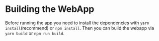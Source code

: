 # Building the WebApp
Before running the app you need to install the dependencies with `yarn install`(recommend) or `npm install`.
Then you can build the webapp via `yarn build` or `npm run build`.
